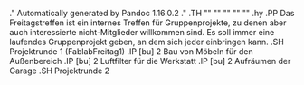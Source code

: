 .\" Automatically generated by Pandoc 1.16.0.2
.\"
.TH "" "" "" "" ""
.hy
.PP
Das Freitagstreffen ist ein internes Treffen für Gruppenprojekte, zu
denen aber auch interessierte nicht\-Mitglieder willkommen sind.
Es soll immer eine laufendes Gruppenprojekt geben, an dem sich jeder
einbringen kann.
.SH Projektrunde 1 (FablabFreitag1)
.IP \[bu] 2
Bau von Möbeln für den Außenbereich
.IP \[bu] 2
Luftfilter für die Werkstatt
.IP \[bu] 2
Aufräumen der Garage
.SH Projektrunde 2
